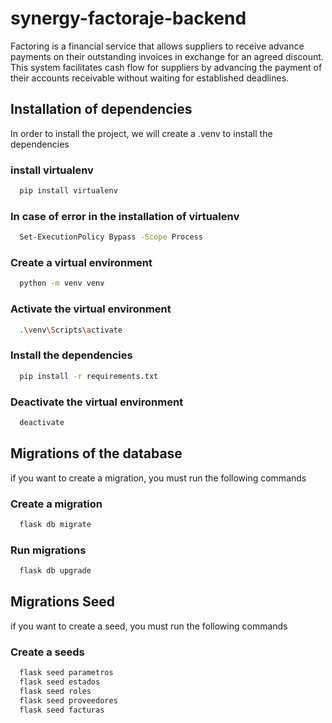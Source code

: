 # synergy-factoraje-backend
Factoring is a financial service that allows suppliers to receive advance payments on their outstanding invoices in exchange for an agreed discount. This system facilitates cash flow for suppliers by advancing the payment of their accounts receivable without waiting for established deadlines.

## Installation of dependencies
In order to install the project, we will create a .venv to install the dependencies

### install virtualenv
```bash
  pip install virtualenv
```
### In case of error in the installation of virtualenv
```bash
  Set-ExecutionPolicy Bypass -Scope Process
```

### Create a virtual environment
```bash
  python -m venv venv
```

### Activate the virtual environment
```bash
  .\venv\Scripts\activate  
```

### Install the dependencies
```bash
  pip install -r requirements.txt
```

### Deactivate the virtual environment
```bash
  deactivate 
```

## Migrations of the database
if you want to create a migration, you must run the following commands

### Create a migration
```bash
  flask db migrate
```

### Run migrations
```bash
  flask db upgrade
```

## Migrations Seed
if you want to create a seed, you must run the following commands

### Create a seeds
```bash
  flask seed parametros
  flask seed estados
  flask seed roles
  flask seed proveedores
  flask seed facturas
```

